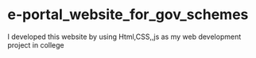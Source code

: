 # e-portal_website_for_gov_schemes
I developed this website by using Html,CSS,,js as my web development project in college

